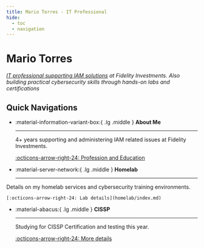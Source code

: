```yaml
---
title: Mario Torres - IT Professional
hide:
  - toc
  - navigation
---
```


# **Mario Torres**

*[IT professional supporting IAM solutions](about/) at Fidelity Investments. Also building practical cybersecurity skills through hands-on labs and certifications*

## Quick Navigations

<div class="grid cards" markdown>

-   :material-information-variant-box:{ .lg .middle } __About Me__

    ---

    4+ years supporting and administering IAM related issues at Fidelity Investments.
    

    [:octicons-arrow-right-24: Profession and Education](about/)

-   :material-server-network:{ .lg .middle } __Homelab__

    ---
   Details on my homelab services and cybersecurity training environments. 

    [:octicons-arrow-right-24: Lab details](homelab/index.md)

-   :material-abacus:{ .lg .middle } __CISSP__

    ---

    Studying for CISSP Certification and testing this year.

    [:octicons-arrow-right-24: More details](certifications/cissp.md)

</div>
